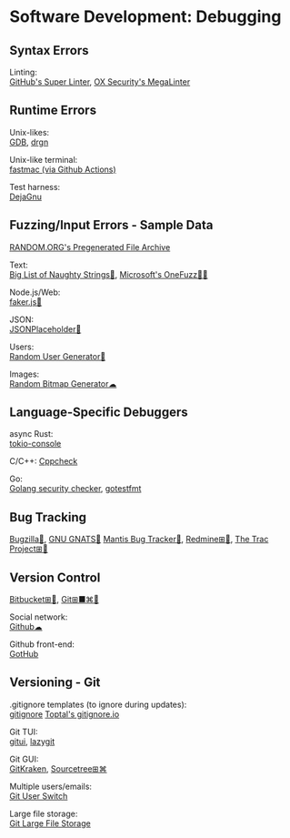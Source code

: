 # Software Development: Debugging

## Syntax Errors

Linting:  
[GitHub's Super Linter](https://github.com/github/super-linter),
[OX Security's MegaLinter](https://megalinter.io)

## Runtime Errors

Unix-likes:  
[GDB](https://www.sourceware.org/gdb/),
[drgn](https://github.com/osandov/drgn)

Unix-like terminal:  
[fastmac (via Github Actions)](https://github.com/fastai/fastmac/)

Test harness:  
[DejaGnu](https://www.gnu.org/software/dejagnu/)

## Fuzzing/Input Errors - Sample Data

[RANDOM.ORG's Pregenerated File Archive](https://archive.random.org/)

Text:  
[Big List of Naughty Strings🐍](https://github.com/minimaxir/big-list-of-naughty-strings),
[Microsoft's OneFuzz🔌🧛](https://github.com/microsoft/onefuzz)

Node.js/Web:  
[faker.js🔌](https://fakerjs.dev/)

JSON:  
[JSONPlaceholder🔌](https://jsonplaceholder.typicode.com/)

Users:  
[Random User Generator🔌](https://randomuser.me/)

Images:  
[Random Bitmap Generator☁](https://www.random.org/bitmaps/)

## Language-Specific Debuggers

async Rust:  
[tokio-console](https://github.com/tokio-rs/console)

C/C++:
[Cppcheck](https://cppcheck.sourceforge.io/)

Go:  
[Golang security checker](https://github.com/securego/gosec),
[gotestfmt](https://github.com/GoTestTools/gotestfmt)

## Bug Tracking

[Bugzilla🐧](https://www.bugzilla.org/),
[GNU GNATS🐧](https://www.gnu.org/software/gnats/)
[Mantis Bug Tracker🐧](https://www.mantisbt.org/),
[Redmine⊞🐧](https://www.redmine.org/),
[The Trac Project⊞🐧](https://trac.edgewall.org/)

## Version Control

[Bitbucket⊞🐧](https://bitbucket.org/),
[Git⊞■⌘🐧](https://git-scm.com/)

Social network:  
[Github☁](https://github.com/)

Github front-end:  
[GotHub](https://gh.akisblack.dev/)

## Versioning - Git

.gitignore templates (to ignore during updates):  
[gitignore](https://github.com/github/gitignore/)
[Toptal's gitignore.io](https://www.toptal.com/developers/gitignore)

Git TUI:  
[gitui](https://github.com/Extrawurst/gitui),
[lazygit](https://github.com/jesseduffield/lazygit)

Git GUI:  
[GitKraken](https://www.gitkraken.com/),
[Sourcetree⊞⌘](https://www.sourcetreeapp.com/)

Multiple users/emails:  
[Git User Switch](https://github.com/geongeorge/Git-User-Switch)

Large file storage:  
[Git Large File Storage](https://git-lfs.github.com/)
